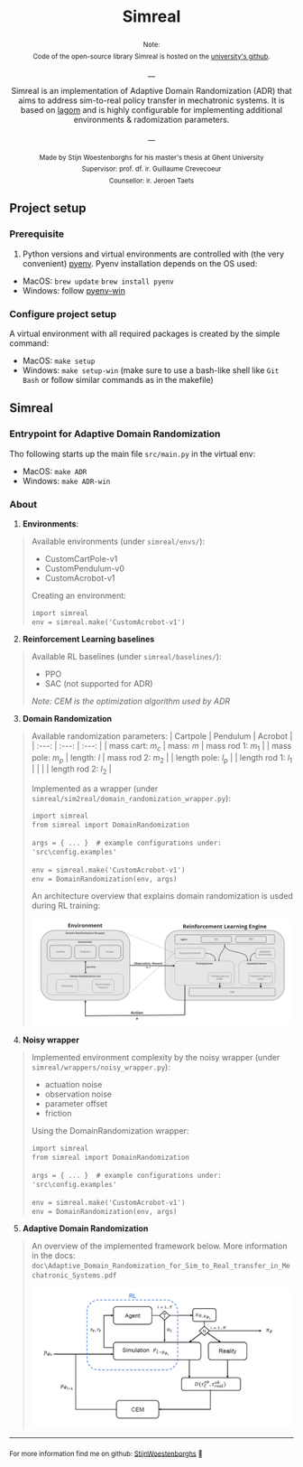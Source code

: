 <h1 align='center'><b>Simreal</b></h1>

<p align='center'><sub>
Note: <br> 
Code of the open-source library Simreal is hosted on the <a href='https://github.com/D2LAB-UGent/Simreal'>university's github</a>.<br> 
</sub>
</p>
<p align='center'>
    __
</p>
<p align='center'>
    Simreal is an implementation of Adaptive Domain Randomization (ADR) that aims to address sim-to-real policy transfer in mechatronic systems. It is based on <a href='https://github.com/zuoxingdong/lagom'>lagom</a> and is highly configurable for implementing additional environments & radomization parameters. 
</p>
<p align='center'>
    __
</p>
<p align='center'><sub>
Made by Stijn Woestenborghs for his master's thesis at Ghent University <br> 
Supervisor: prof. df. ir. Guillaume Crevecoeur <br> 
Counsellor: ir. Jeroen Taets
</sub>
</p>

## Project setup

### Prerequisite

1. Python versions and virtual environments are controlled with (the very convenient) [pyenv](https://github.com/pyenv/pyenv). Pyenv installation depends on the OS used:
- MacOS: 
   `brew update`
   `brew install pyenv`
- Windows:
   follow [pyenv-win](https://github.com/pyenv-win/pyenv-win)

### Configure project setup

A virtual environment with all required packages is created by the simple command:

- MacOS: `make setup`
- Windows: `make setup-win` (make sure to use a bash-like shell like `Git Bash` or follow similar commands as in the makefile)

## Simreal

### Entrypoint for Adaptive Domain Randomization
Tho following starts up the main file `src/main.py` in the virtual env:
- MacOS: `make ADR`
- Windows: `make ADR-win`

### About
1. **Environments**: 
> Available environments (under `simreal/envs/`):
> - CustomCartPole-v1
> - CustomPendulum-v0
> - CustomAcrobot-v1  
> 
> Creating an environment:
>```
> import simreal
> env = simreal.make('CustomAcrobot-v1')
>```
>  
>
2. **Reinforcement Learning baselines**
> Available RL baselines (under `simreal/baselines/`):
> - PPO
> - SAC (not supported for ADR) 
>    
> *Note: CEM is the optimization algorithm used by ADR*
> 
3. **Domain Randomization**
> Available randomization parameters:
> | Cartpole                  | Pendulum                  | Acrobot                   |
> |           :---:           |           :---:           |           :---:           |
> | mass cart: $m_{c}$        | mass: $m$                 | mass rod 1: $m_{1}$       |
> | mass pole: $m_{p}$        | length: $l$               | mass rod 2: $m_{2}$       |
> | length pole: $l_{p}$      |                           | length rod 1: $l_{1}$     |
> |                           |                           | length rod 2: $l_{2}$     |
> 
> Implemented as a wrapper (under `simreal/sim2real/domain_randomization_wrapper.py`):
>``` 
> import simreal
> from simreal import DomainRandomization
>
> args = { ... }  # example configurations under: 'src\config.examples'
>
> env = simreal.make('CustomAcrobot-v1')
> env = DomainRandomization(env, args)
>```
>
> An architecture overview that explains domain randomization is usded during RL training: 
>
> ![plot](./doc/DR-architecture.PNG)

4. **Noisy wrapper**
> Implemented environment complexity by the noisy wrapper (under `simreal/wrappers/noisy_wrapper.py`):
> - actuation noise
> - observation noise
> - parameter offset
> - friction
> 
> Using the DomainRandomization wrapper:
>``` 
> import simreal
> from simreal import DomainRandomization
>
> args = { ... }  # example configurations under: 'src\config.examples'
>
> env = simreal.make('CustomAcrobot-v1')
> env = DomainRandomization(env, args)
>```


5. **Adaptive Domain Randomization**
> An overview of the implemented framework below. More information in the docs: `doc\Adaptive_Domain_Randomization_for_Sim_to_Real_transfer_in_Mechatronic_Systems.pdf`
>
> ![plot](./doc/ADR-framework.PNG)

---
<sub>For more information find me on github: [StijnWoestenborghs](https://github.com/StijnWoestenborghs)  :rocket: </sup>